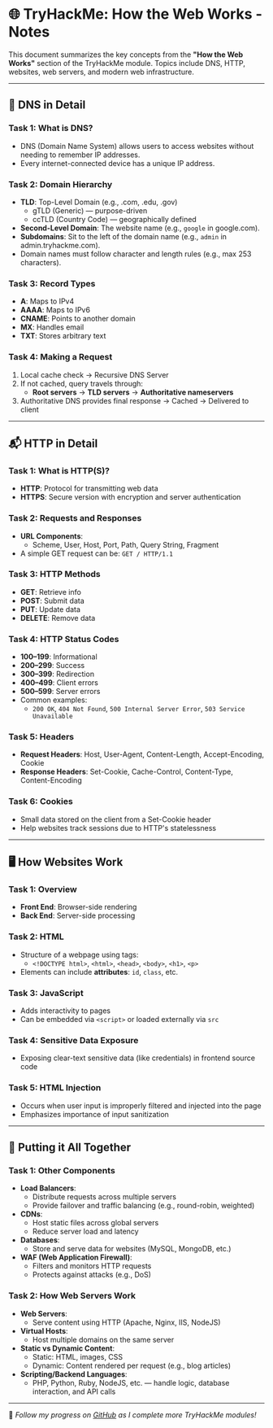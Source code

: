 # 🌐 TryHackMe: How the Web Works - Notes

This document summarizes the key concepts from the **"How the Web Works"** section of the TryHackMe module. Topics include DNS, HTTP, websites, web servers, and modern web infrastructure.

---

## 📡 DNS in Detail

### Task 1: What is DNS?
- DNS (Domain Name System) allows users to access websites without needing to remember IP addresses.
- Every internet-connected device has a unique IP address.

### Task 2: Domain Hierarchy
- **TLD**: Top-Level Domain (e.g., .com, .edu, .gov)
  - gTLD (Generic) — purpose-driven
  - ccTLD (Country Code) — geographically defined
- **Second-Level Domain**: The website name (e.g., `google` in google.com).
- **Subdomains**: Sit to the left of the domain name (e.g., `admin` in admin.tryhackme.com).
- Domain names must follow character and length rules (e.g., max 253 characters).

### Task 3: Record Types
- **A**: Maps to IPv4
- **AAAA**: Maps to IPv6
- **CNAME**: Points to another domain
- **MX**: Handles email
- **TXT**: Stores arbitrary text

### Task 4: Making a Request
1. Local cache check → Recursive DNS Server
2. If not cached, query travels through:
   - **Root servers** → **TLD servers** → **Authoritative nameservers**
3. Authoritative DNS provides final response → Cached → Delivered to client

---

## 📬 HTTP in Detail

### Task 1: What is HTTP(S)?
- **HTTP**: Protocol for transmitting web data
- **HTTPS**: Secure version with encryption and server authentication

### Task 2: Requests and Responses
- **URL Components**:
  - Scheme, User, Host, Port, Path, Query String, Fragment
- A simple GET request can be: `GET / HTTP/1.1`

### Task 3: HTTP Methods
- **GET**: Retrieve info
- **POST**: Submit data
- **PUT**: Update data
- **DELETE**: Remove data

### Task 4: HTTP Status Codes
- **100–199**: Informational
- **200–299**: Success
- **300–399**: Redirection
- **400–499**: Client errors
- **500–599**: Server errors
- Common examples:
  - `200 OK`, `404 Not Found`, `500 Internal Server Error`, `503 Service Unavailable`

### Task 5: Headers
- **Request Headers**: Host, User-Agent, Content-Length, Accept-Encoding, Cookie
- **Response Headers**: Set-Cookie, Cache-Control, Content-Type, Content-Encoding

### Task 6: Cookies
- Small data stored on the client from a Set-Cookie header
- Help websites track sessions due to HTTP's statelessness

---

## 🖥️ How Websites Work

### Task 1: Overview
- **Front End**: Browser-side rendering
- **Back End**: Server-side processing

### Task 2: HTML
- Structure of a webpage using tags:
  - `<!DOCTYPE html>`, `<html>`, `<head>`, `<body>`, `<h1>`, `<p>`
- Elements can include **attributes**: `id`, `class`, etc.

### Task 3: JavaScript
- Adds interactivity to pages
- Can be embedded via `<script>` or loaded externally via `src`

### Task 4: Sensitive Data Exposure
- Exposing clear-text sensitive data (like credentials) in frontend source code

### Task 5: HTML Injection
- Occurs when user input is improperly filtered and injected into the page
- Emphasizes importance of input sanitization

---

## 🧩 Putting it All Together

### Task 1: Other Components
- **Load Balancers**:
  - Distribute requests across multiple servers
  - Provide failover and traffic balancing (e.g., round-robin, weighted)
- **CDNs**:
  - Host static files across global servers
  - Reduce server load and latency
- **Databases**:
  - Store and serve data for websites (MySQL, MongoDB, etc.)
- **WAF (Web Application Firewall)**:
  - Filters and monitors HTTP requests
  - Protects against attacks (e.g., DoS)

### Task 2: How Web Servers Work
- **Web Servers**:
  - Serve content using HTTP (Apache, Nginx, IIS, NodeJS)
- **Virtual Hosts**:
  - Host multiple domains on the same server
- **Static vs Dynamic Content**:
  - Static: HTML, images, CSS
  - Dynamic: Content rendered per request (e.g., blog articles)
- **Scripting/Backend Languages**:
  - PHP, Python, Ruby, NodeJS, etc. — handle logic, database interaction, and API calls

---

📝 *Follow my progress on [GitHub](https://github.com/yourusername) as I complete more TryHackMe modules!*
